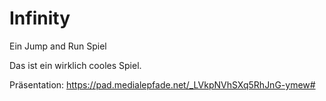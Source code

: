# Infinity
Ein Jump and Run Spiel

Das ist ein wirklich cooles Spiel.

Präsentation: https://pad.medialepfade.net/_LVkpNVhSXq5RhJnG-ymew#